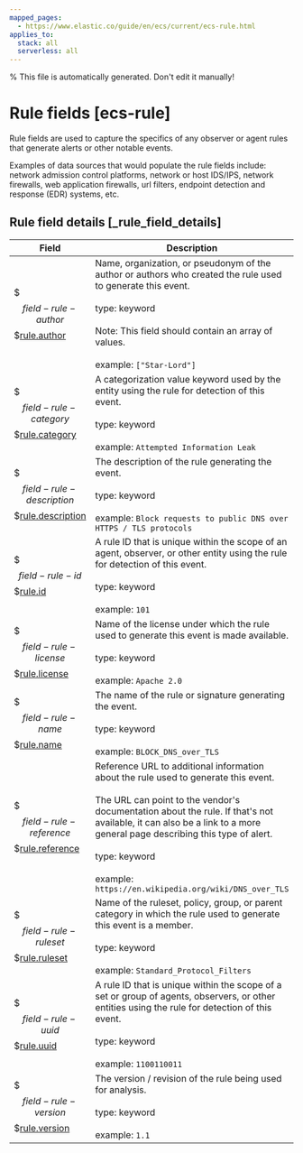 ```yaml
---
mapped_pages:
  - https://www.elastic.co/guide/en/ecs/current/ecs-rule.html
applies_to:
  stack: all
  serverless: all
---
```

% This file is automatically generated. Don't edit it manually!

# Rule fields [ecs-rule]

Rule fields are used to capture the specifics of any observer or agent rules that generate alerts or other notable events.

Examples of data sources that would populate the rule fields include: network admission control platforms, network or host IDS/IPS, network firewalls, web application firewalls, url filters, endpoint detection and response (EDR) systems, etc.

## Rule field details [_rule_field_details]

| Field | Description | Level |
| --- | --- | --- |
| $$$field-rule-author$$$[rule.author](#field-rule-author) | Name, organization, or pseudonym of the author or authors who created the rule used to generate this event.<br><br>type: keyword<br><br>Note: This field should contain an array of values.<br><br>example: `["Star-Lord"]`<br> | extended |
| $$$field-rule-category$$$[rule.category](#field-rule-category) | A categorization value keyword used by the entity using the rule for detection of this event.<br><br>type: keyword<br><br>example: `Attempted Information Leak`<br> | extended |
| $$$field-rule-description$$$[rule.description](#field-rule-description) | The description of the rule generating the event.<br><br>type: keyword<br><br>example: `Block requests to public DNS over HTTPS / TLS protocols`<br> | extended |
| $$$field-rule-id$$$[rule.id](#field-rule-id) | A rule ID that is unique within the scope of an agent, observer, or other entity using the rule for detection of this event.<br><br>type: keyword<br><br>example: `101`<br> | extended |
| $$$field-rule-license$$$[rule.license](#field-rule-license) | Name of the license under which the rule used to generate this event is made available.<br><br>type: keyword<br><br>example: `Apache 2.0`<br> | extended |
| $$$field-rule-name$$$[rule.name](#field-rule-name) | The name of the rule or signature generating the event.<br><br>type: keyword<br><br>example: `BLOCK_DNS_over_TLS`<br> | extended |
| $$$field-rule-reference$$$[rule.reference](#field-rule-reference) | Reference URL to additional information about the rule used to generate this event.<br><br>The URL can point to the vendor's documentation about the rule. If that's not available, it can also be a link to a more general page describing this type of alert.<br><br>type: keyword<br><br>example: `https://en.wikipedia.org/wiki/DNS_over_TLS`<br> | extended |
| $$$field-rule-ruleset$$$[rule.ruleset](#field-rule-ruleset) | Name of the ruleset, policy, group, or parent category in which the rule used to generate this event is a member.<br><br>type: keyword<br><br>example: `Standard_Protocol_Filters`<br> | extended |
| $$$field-rule-uuid$$$[rule.uuid](#field-rule-uuid) | A rule ID that is unique within the scope of a set or group of agents, observers, or other entities using the rule for detection of this event.<br><br>type: keyword<br><br>example: `1100110011`<br> | extended |
| $$$field-rule-version$$$[rule.version](#field-rule-version) | The version / revision of the rule being used for analysis.<br><br>type: keyword<br><br>example: `1.1`<br> | extended |


